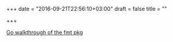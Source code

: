 +++
date = "2016-09-21T22:56:10+03:00"
draft = false
title = ""

+++

<p><a href="https://medium.com/@benbjohnson/go-walkthrough-fmt-55a14bbbfc53">Go walkthrough of the fmt pkg</a></p>
